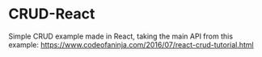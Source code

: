 # CRUD-React
Simple CRUD example made in React, taking the main API from this example: https://www.codeofaninja.com/2016/07/react-crud-tutorial.html
